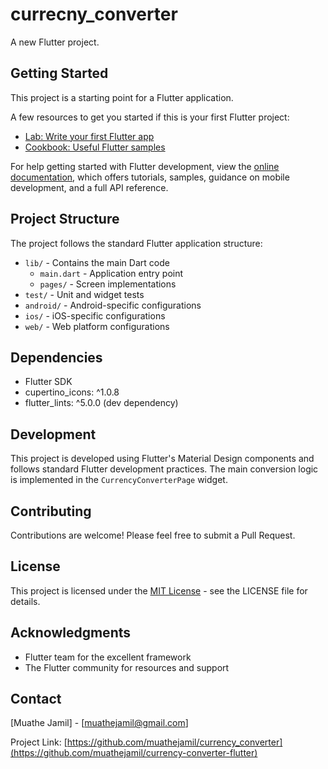 # currecny_converter

A new Flutter project.

## Getting Started

This project is a starting point for a Flutter application.

A few resources to get you started if this is your first Flutter project:

- [Lab: Write your first Flutter app](https://docs.flutter.dev/get-started/codelab)
- [Cookbook: Useful Flutter samples](https://docs.flutter.dev/cookbook)

For help getting started with Flutter development, view the
[online documentation](https://docs.flutter.dev/), which offers tutorials,
samples, guidance on mobile development, and a full API reference.

## Project Structure

The project follows the standard Flutter application structure:

- `lib/` - Contains the main Dart code
  - `main.dart` - Application entry point
  - `pages/` - Screen implementations
- `test/` - Unit and widget tests
- `android/` - Android-specific configurations
- `ios/` - iOS-specific configurations
- `web/` - Web platform configurations

## Dependencies

- Flutter SDK
- cupertino_icons: ^1.0.8
- flutter_lints: ^5.0.0 (dev dependency)

## Development

This project is developed using Flutter's Material Design components and follows standard Flutter development practices. The main conversion logic is implemented in the `CurrencyConverterPage` widget.

## Contributing

Contributions are welcome! Please feel free to submit a Pull Request.

## License

This project is licensed under the [MIT License](LICENSE) - see the LICENSE file for details.

## Acknowledgments

- Flutter team for the excellent framework
- The Flutter community for resources and support

## Contact

[Muathe Jamil] - [muathejamil@gmail.com]

Project Link: [https://github.com/muathejamil/currency_converter](https://github.com/muathejamil/currency-converter-flutter)
